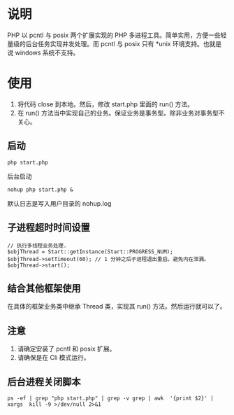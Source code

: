 # 说明
PHP  以 pcntl 与 posix 两个扩展实现的 PHP 多进程工具。简单实用，方便一些轻量级的后台任务实现并发处理。而 pcntl 与 posix 只有 *unix 环境支持。也就是说 windows 系统不支持。

# 使用
1. 将代码 close 到本地。然后，修改 start.php 里面的 run() 方法。
2. 在 run() 方法当中实现自己的业务。保证业务是事务型。除非业务对事务型不关心。

## 启动 ##
```
php start.php
```
  
后台启动
```
nohup php start.php &
```
  
默认日志是写入用户目录的 nohup.log


## 子进程超时时间设置 ##
```
// 执行多线程业务处理.
$objThread = Start::getInstance(Start::PROGRESS_NUM);
$objThread->setTimeout(60); // 1 分钟之后子进程退出重启。避免内在泄漏。
$objThread->start();
```
  
## 结合其他框架使用 ##
在具体的框架业务类中继承 Thread 类，实现其 run() 方法。然后运行就可以了。
  
## 注意 ##
1) 请确定安装了 pcntl 和 posix 扩展。
2) 请确保是在 Cli 模式运行。
  
## 后台进程关闭脚本 ##
```
ps -ef | grep "php start.php" | grep -v grep | awk  '{print $2}' | xargs  kill -9 >/dev/null 2>&1
```